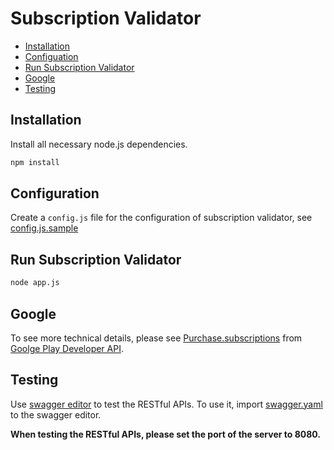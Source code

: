 # Subscription Validator

- [Installation](#Installation)
- [Configuation](#Configuation)
- [Run Subscription Validator](#Run-Subscription-Validator)
- [Google](#Google)
- [Testing](#Testing)

## Installation

Install all necessary node.js dependencies.

```bash
npm install
```

## Configuration

Create a `config.js` file for the configuration of subscription validator, see [config.js.sample](./config.js.sample)

## Run Subscription Validator

```bash
node app.js
```

## Google

To see more technical details, please see [Purchase.subscriptions](https://developers.google.com/android-publisher/api-ref/purchases/subscriptions) from [Goolge Play Developer API](https://developers.google.com/android-publisher/).

## Testing

Use [swagger editor](http://editor.swagger.io/) to test the RESTful APIs.  To use it, import [swagger.yaml](./swagger.yaml) to the swagger editor.

**When testing the RESTful APIs, please set the port of the server to 8080.**
